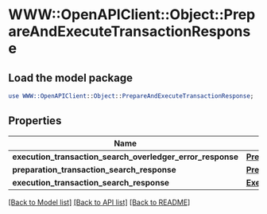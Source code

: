 # WWW::OpenAPIClient::Object::PrepareAndExecuteTransactionResponse

## Load the model package
```perl
use WWW::OpenAPIClient::Object::PrepareAndExecuteTransactionResponse;
```

## Properties
Name | Type | Description | Notes
------------ | ------------- | ------------- | -------------
**execution_transaction_search_overledger_error_response** | [**PrepareAndExecuteOverledgerErrorResponse**](PrepareAndExecuteOverledgerErrorResponse.md) |  | [optional] 
**preparation_transaction_search_response** | [**PrepareTransactionResponse**](PrepareTransactionResponse.md) |  | [optional] 
**execution_transaction_search_response** | [**ExecuteSearchTransactionResponse**](ExecuteSearchTransactionResponse.md) |  | [optional] 

[[Back to Model list]](../README.md#documentation-for-models) [[Back to API list]](../README.md#documentation-for-api-endpoints) [[Back to README]](../README.md)


